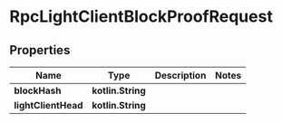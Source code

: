 
# RpcLightClientBlockProofRequest

## Properties
| Name | Type | Description | Notes |
| ------------ | ------------- | ------------- | ------------- |
| **blockHash** | **kotlin.String** |  |  |
| **lightClientHead** | **kotlin.String** |  |  |



